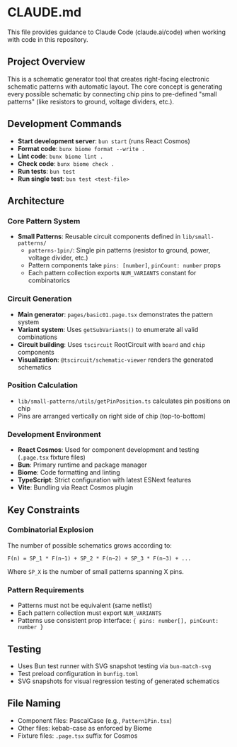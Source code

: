 # CLAUDE.md

This file provides guidance to Claude Code (claude.ai/code) when working with code in this repository.

## Project Overview

This is a schematic generator tool that creates right-facing electronic schematic patterns with automatic layout. The core concept is generating every possible schematic by connecting chip pins to pre-defined "small patterns" (like resistors to ground, voltage dividers, etc.).

## Development Commands

- **Start development server**: `bun start` (runs React Cosmos)
- **Format code**: `bunx biome format --write .`
- **Lint code**: `bunx biome lint .`
- **Check code**: `bunx biome check .`
- **Run tests**: `bun test`
- **Run single test**: `bun test <test-file>`

## Architecture

### Core Pattern System
- **Small Patterns**: Reusable circuit components defined in `lib/small-patterns/`
  - `patterns-1pin/`: Single pin patterns (resistor to ground, power, voltage divider, etc.)
  - Pattern components take `pins: [number]`, `pinCount: number` props
  - Each pattern collection exports `NUM_VARIANTS` constant for combinatorics

### Circuit Generation
- **Main generator**: `pages/basic01.page.tsx` demonstrates the pattern system
- **Variant system**: Uses `getSubVariants()` to enumerate all valid combinations
- **Circuit building**: Uses `tscircuit` RootCircuit with `board` and `chip` components
- **Visualization**: `@tscircuit/schematic-viewer` renders the generated schematics

### Position Calculation
- `lib/small-patterns/utils/getPinPosition.ts` calculates pin positions on chip
- Pins are arranged vertically on right side of chip (top-to-bottom)

### Development Environment
- **React Cosmos**: Used for component development and testing (`.page.tsx` fixture files)
- **Bun**: Primary runtime and package manager
- **Biome**: Code formatting and linting
- **TypeScript**: Strict configuration with latest ESNext features
- **Vite**: Bundling via React Cosmos plugin

## Key Constraints

### Combinatorial Explosion
The number of possible schematics grows according to:
```
F(n) = SP_1 * F(n−1) + SP_2 * F(n−2) + SP_3 * F(n−3) + ...
```
Where `SP_X` is the number of small patterns spanning X pins.

### Pattern Requirements
- Patterns must not be equivalent (same netlist)
- Each pattern collection must export `NUM_VARIANTS`
- Patterns use consistent prop interface: `{ pins: number[], pinCount: number }`

## Testing

- Uses Bun test runner with SVG snapshot testing via `bun-match-svg`
- Test preload configuration in `bunfig.toml`
- SVG snapshots for visual regression testing of generated schematics

## File Naming

- Component files: PascalCase (e.g., `Pattern1Pin.tsx`)
- Other files: kebab-case as enforced by Biome
- Fixture files: `.page.tsx` suffix for Cosmos